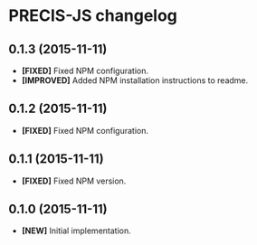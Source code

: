 # PRECIS-JS changelog

## 0.1.3 (2015-11-11)

- **[FIXED]** Fixed NPM configuration.
- **[IMPROVED]** Added NPM installation instructions to readme.

## 0.1.2 (2015-11-11)

- **[FIXED]** Fixed NPM configuration.

## 0.1.1 (2015-11-11)

- **[FIXED]** Fixed NPM version.

## 0.1.0 (2015-11-11)

- **[NEW]** Initial implementation.
